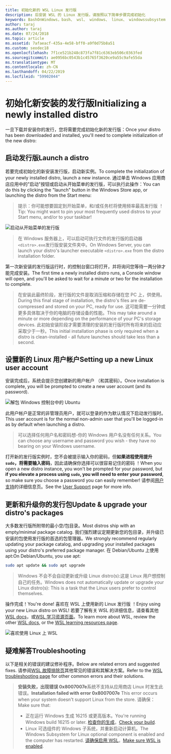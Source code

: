 ```yaml
---
title: 初始化新的 WSL Linux 发行版
description: 后安装 WSL 的 Linux 发行版，请按照以下简单步骤完成初始化
keywords: BashOnWindows，bash、 wsl、 windows、 linux、 windowssubsystem、 ubuntu、 debian、 suse、 windows 10 的 windows 子系统
author: taraj
ms.author: taraj
ms.date: 07/24/2018
ms.topic: article
ms.assetid: 7afaeacf-435a-4e58-bff0-a9f0d75b8a51
ms.custom: seodec18
ms.openlocfilehash: 7f1ce521b248c873fa7f81c6363eb506c0363fed
ms.sourcegitcommit: ae0956bc0543b1c45765f3620ce9a55c9afe55da
ms.translationtype: MT
ms.contentlocale: zh-CN
ms.lasthandoff: 04/22/2019
ms.locfileid: "59902044"
---
```

# <a name="initializing-a-newly-installed-distro"></a><span data-ttu-id="19616-104">初始化新安装的发行版</span><span class="sxs-lookup"><span data-stu-id="19616-104">Initializing a newly installed distro</span></span>
<span data-ttu-id="19616-105">一旦下载并安装你的发行，您将需要完成初始化新的发行版：</span><span class="sxs-lookup"><span data-stu-id="19616-105">Once your distro has been downloaded and installed, you'll need to complete initialization of the new distro:</span></span>

## <a name="launch-a-distro"></a><span data-ttu-id="19616-106">启动发行版</span><span class="sxs-lookup"><span data-stu-id="19616-106">Launch a distro</span></span>
<span data-ttu-id="19616-107">若要完成初始化的新安装发行版，启动新实例。</span><span class="sxs-lookup"><span data-stu-id="19616-107">To complete the initialization of your newly installed distro, launch a new instance.</span></span> <span data-ttu-id="19616-108">通过单击 Windows 应用商店应用中的"启动"按钮或启动从开始菜单的发行版，可以执行此操作：</span><span class="sxs-lookup"><span data-stu-id="19616-108">You can do this by clicking the "launch" button in the Windows Store app, or launching the distro from the Start menu:</span></span>

> <span data-ttu-id="19616-109">提示：你可能想要固定到开始菜单，和/或任务栏将使用频率最高发行版 ！</span><span class="sxs-lookup"><span data-stu-id="19616-109">Tip: You might want to pin your most frequently used distros to your Start menu, and/or to your taskbar!</span></span>

![启动从开始菜单的发行版](media/start-menu.png)

> <span data-ttu-id="19616-111">在 Windows 服务器上，可以启动可执行文件的发行版的启动器`<distro>.exe`发行版安装文件夹中。</span><span class="sxs-lookup"><span data-stu-id="19616-111">On Windows Server, you can launch your distro's launcher executable `<distro>.exe` from the distro installation folder.</span></span>

<span data-ttu-id="19616-112">第一次新安装的发行版运行时，的控制台窗口将打开，并将询问您等待一两分钟才能完成安装。</span><span class="sxs-lookup"><span data-stu-id="19616-112">The first time a newly installed distro runs, a Console window will open, and you'll be asked to wait for a minute or two for the installation to complete.</span></span>

> <span data-ttu-id="19616-113">在安装此最终阶段，发行版的文件是取消压缩和存储在您 PC 上，供使用。</span><span class="sxs-lookup"><span data-stu-id="19616-113">During this final stage of installation, the distro's files are de-compressed and stored on your PC, ready for use.</span></span> <span data-ttu-id="19616-114">这可能需要一分钟或更多具体取决于你的电脑的存储设备的性能。</span><span class="sxs-lookup"><span data-stu-id="19616-114">This may take around a minute or more depending on the performance of your PC's storage devices.</span></span> <span data-ttu-id="19616-115">此初始安装阶段才需要清理的安装的发行版时所有将来的启动应采取少于一秒。</span><span class="sxs-lookup"><span data-stu-id="19616-115">This initial installation phase is only required when a distro is clean-installed - all future launches should take less than a second.</span></span>

## <a name="setting-up-a-new-linux-user-account"></a><span data-ttu-id="19616-116">设置新的 Linux 用户帐户</span><span class="sxs-lookup"><span data-stu-id="19616-116">Setting up a new Linux user account</span></span>

<span data-ttu-id="19616-117">安装完成后，系统会提示您创建新的用户帐户 （和其密码）。</span><span class="sxs-lookup"><span data-stu-id="19616-117">Once installation is complete, you will be prompted to create a new user account (and its password).</span></span> 

![解包 Windows 控制台中的 Ubuntu](media/UbuntuInstall.png)

<span data-ttu-id="19616-119">此用户帐户是正常的非管理员用户，就可以登录的作为默认情况下启动发行版时。</span><span class="sxs-lookup"><span data-stu-id="19616-119">This user account is for the normal non-admin user that you'll be logged-in as by default when launching a distro.</span></span>

> <span data-ttu-id="19616-120">可以选择任何用户名和密码想-你的 Windows 用户名没有任何关系。</span><span class="sxs-lookup"><span data-stu-id="19616-120">You can choose any username and password you wish - they have no bearing on your Windows username.</span></span> 

<span data-ttu-id="19616-121">打开新的发行版实例时，您不会被提示输入你的密码，但**如果进程使用提升`sudo`，将需要输入密码**，因此请确保你选择可以很容易记住的密码 ！</span><span class="sxs-lookup"><span data-stu-id="19616-121">When you open a new distro instance, you won't be prompted for your password, but **if you elevate a process using `sudo`, you will need to enter your password**, so make sure you choose a password you can easily remember!</span></span> <span data-ttu-id="19616-122">请参阅[用户支持](user-support.md)的详细信息页。</span><span class="sxs-lookup"><span data-stu-id="19616-122">See the [User Support](user-support.md) page for more info.</span></span>

## <a name="update--upgrade-your-distros-packages"></a><span data-ttu-id="19616-123">更新和升级你的发行包</span><span class="sxs-lookup"><span data-stu-id="19616-123">Update & upgrade your distro's packages</span></span>

<span data-ttu-id="19616-124">大多数发行版所附带的最小空/包目录。</span><span class="sxs-lookup"><span data-stu-id="19616-124">Most distros ship with an empty/minimal package catalog.</span></span> <span data-ttu-id="19616-125">我们强烈建议定期更新您的包目录，并升级已安装的包使用发行版的首选的包管理器。</span><span class="sxs-lookup"><span data-stu-id="19616-125">We strongly recommend regularly updating your package catalog, and upgrading your installed packages using your distro's preferred package manager.</span></span> <span data-ttu-id="19616-126">在 Debian/Ubuntu 上使用 apt:</span><span class="sxs-lookup"><span data-stu-id="19616-126">On Debian/Ubuntu, you use apt:</span></span>

```bash
sudo apt update && sudo apt upgrade
```

> <span data-ttu-id="19616-127">Windows 不会不会自动更新或升级 Linux distro(s):这是 Linux 用户想控制自己的任务。</span><span class="sxs-lookup"><span data-stu-id="19616-127">Windows does not automatically update or upgrade your Linux distro(s): This is a task that the Linux users prefer to control themselves.</span></span>

<span data-ttu-id="19616-128">操作完成！</span><span class="sxs-lookup"><span data-stu-id="19616-128">You're done!</span></span> <span data-ttu-id="19616-129">喜欢在 WSL 上使用新的 Linux 发行版 ！</span><span class="sxs-lookup"><span data-stu-id="19616-129">Enjoy using your new Linux distro on WSL!</span></span> <span data-ttu-id="19616-130">若要了解有关 WSL 的详细信息，请查看其他[WSL docs](https://aka.ms/wsldocs)，或[WSL 学习资源页面](https://aka.ms/learnwsl)。</span><span class="sxs-lookup"><span data-stu-id="19616-130">To learn more about WSL, review the other [WSL docs](https://aka.ms/wsldocs), or the [WSL learning resources page](https://aka.ms/learnwsl).</span></span>

![喜欢使用 Linux 上 WSL](media/linux-on-wsl.png)

## <a name="troubleshooting"></a><span data-ttu-id="19616-132">疑难解答</span><span class="sxs-lookup"><span data-stu-id="19616-132">Troubleshooting</span></span>

<span data-ttu-id="19616-133">以下是相关的错误的建议修补程序。</span><span class="sxs-lookup"><span data-stu-id="19616-133">Below are related errors and suggested fixes.</span></span> <span data-ttu-id="19616-134">请参阅[WSL 故障排除页](troubleshooting.md)其他常见的错误和其解决方案。</span><span class="sxs-lookup"><span data-stu-id="19616-134">Refer to the [WSL troubleshooting page](troubleshooting.md) for other common errors and their solutions.</span></span>

> <span data-ttu-id="19616-135">**安装失败，出现错误 0x8007007e**系统不支持从应用商店 Linux 时发生此错误。</span><span class="sxs-lookup"><span data-stu-id="19616-135">**Installation failed with error 0x8007007e** This error occurs when your system doesn't support Linux from the store.</span></span>  <span data-ttu-id="19616-136">请确保：</span><span class="sxs-lookup"><span data-stu-id="19616-136">Make sure that:</span></span>
> * <span data-ttu-id="19616-137">正在运行 Windows 生成 16215 或更高版本。</span><span class="sxs-lookup"><span data-stu-id="19616-137">You're running Windows build 16215 or later.</span></span> <span data-ttu-id="19616-138">[检查你的生成](troubleshooting.md#check-your-build-number)。</span><span class="sxs-lookup"><span data-stu-id="19616-138">[Check your build](troubleshooting.md#check-your-build-number).</span></span>
> * <span data-ttu-id="19616-139">Linux 可选组件的 Windows 子系统，并重新启动计算机。</span><span class="sxs-lookup"><span data-stu-id="19616-139">The Windows Subsystem for Linux optional component is enabled and the computer has restarted.</span></span>  <span data-ttu-id="19616-140">[请确保启用 WSL](troubleshooting.md#confirm-wsl-is-enabled)。</span><span class="sxs-lookup"><span data-stu-id="19616-140">[Make sure WSL is enabled](troubleshooting.md#confirm-wsl-is-enabled).</span></span>
